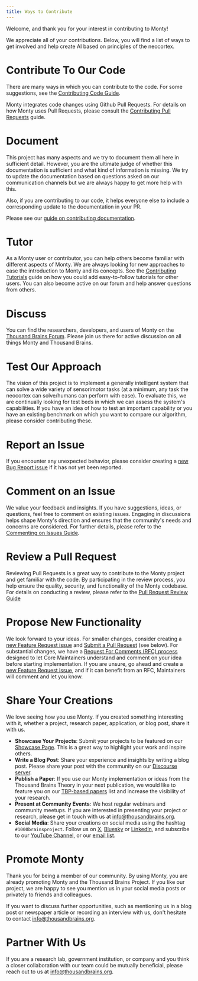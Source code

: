 ```yaml
---
title: Ways to Contribute
---
```


Welcome, and thank you for your interest in contributing to Monty!

We appreciate all of your contributions. Below, you will find a list of ways to get involved and help create AI based on principles of the neocortex.


# Contribute To Our Code

There are many ways in which you can contribute to the code. For some suggestions, see the [Contributing Code Guide](ways-to-contribute-to-code.md).

Monty integrates code changes using Github Pull Requests. For details on how Monty uses Pull Requests, please consult the [Contributing Pull Requests](ways-to-contribute-to-code.md) guide.

# Document

This project has many aspects and we try to document them all here in sufficient detail. However, you are the ultimate judge of whether this documentation is sufficient and what kind of information is missing. We try to update the documentation based on questions asked on our communication channels but we are always happy to get more help with this. 

Also, if you are contributing to our code, it helps everyone else to include a corresponding update to the documentation in your PR.

Please see our [guide on contributing documentation](documentation.md).

# Tutor

As a Monty user or contributor, you can help others become familiar with different aspects of Monty. We are always looking for new approaches to ease the introduction to Monty and its concepts. See the [Contributing Tutorials](contributing-tutorials.md) guide on how you could add easy-to-follow tutorials for other users. You can also become active on our forum and help answer questions from others.

# Discuss

You can find the researchers, developers, and users of Monty on the [Thousand Brains Forum](https://thousandbrains.discourse.group/). Please join us there for active discussion on all things Monty and Thousand Brains.

# Test Our Approach

The vision of this project is to implement a generally intelligent system that can solve a wide variety of sensorimotor tasks (at a minimum, any task the neocortex can solve/humans can perform with ease). To evaluate this, we are continually looking for test beds in which we can assess the system's capabilities. If you have an idea of how to test an important capability or you have an existing benchmark on which you want to compare our algorithm, please consider contributing these. 

# Report an Issue

If you encounter any unexpected behavior, please consider creating a [new Bug Report issue](https://github.com/thousandbrainsproject/tbp.monty/issues/new?template=01_bug_report.yml)  if it has not yet been reported.

# Comment on an Issue

We value your feedback and insights. If you have suggestions, ideas, or questions, feel free to comment on existing issues. Engaging in discussions helps shape Monty's direction and ensures that the community's needs and concerns are considered. For further details, please refer to the [Commenting on Issues Guide](comment-on-issues.md).

# Review a Pull Request

Reviewing Pull Requests is a great way to contribute to the Monty project and get familiar with the code. By participating in the review process, you help ensure the quality, security, and functionality of the Monty codebase. For details on conducting a review, please refer to the [Pull Request Review Guide](pull-requests/reviewing-a-pull-request.md)

# Propose New Functionality

We look forward to your ideas. For smaller changes, consider creating a [new Feature Request issue](https://github.com/thousandbrainsproject/tbp.monty/issues/new?template=02_feature_request.yml) and [Submit a Pull Request](pull-requests.md) (see below). For substantial changes, we have a [Request For Comments (RFC) process](request-for-comments-rfc.md) designed to let Core Maintainers understand and comment on your idea before starting implementation. If you are unsure, go ahead and create a [new Feature Request issue](https://github.com/thousandbrainsproject/tbp.monty/issues/new?template=02_feature_request.yml), and if it can benefit from an RFC, Maintainers will comment and let you know.

# Share Your Creations

We love seeing how you use Monty. If you created something interesting with it, whether a project, research paper, application, or blog post, share it with us.

- **Showcase Your Projects**: Submit your projects to be featured on our [Showcase Page](../community/project-showcase.md). This is a great way to highlight your work and inspire others.
- **Write a Blog Post**: Share your experience and insights by writing a blog post. Please share your post with the community on our [Discourse server](https://thousandbrains.discourse.group/).
- **Publish a Paper**: If you use our Monty implementation or ideas from the Thousand Brains Theory in your next publication, we would like to feature you on our [TBP-based papers](../community/tbp-based-papers.md) list and increase the visibility of your research.
- **Present at Community Events**: We host regular webinars and community meetups. If you are interested in presenting your project or research, please get in touch with us at [info@thousandbrains.org](mailto:info@thousandbrains.org).
- **Social Media**: Share your creations on social media using the hashtag `#1000brainsproject`. Follow us on [X](https://x.com/1000brainsproj), [Bluesky](https://bsky.app/profile/1000brainsproj.bsky.social) or [LinkedIn](https://www.linkedin.com/company/thousand-brains-project/), and subscribe to our [YouTube Channel](https://www.youtube.com/@thousandbrainsproject), or our [email list](https://thousandbrains.org/#newsletter).

# Promote Monty

Thank you for being a member of our community. By using Monty, you are already promoting Monty and the Thousand Brains Project. If you like our project, we are happy to see you mention us in your social media posts or privately to friends and colleagues.

If you want to discuss further opportunities, such as mentioning us in a blog post or newspaper article or recording an interview with us, don't hesitate to contact [info@thousandbrains.org](mailto:info@thousandbrains.org).

# Partner With Us

If you are a research lab, government institution, or company and you think a closer collaboration with our team could be mutually beneficial, please reach out to us at [info@thousandbrains.org](mailto:info@thousandbrains.org).